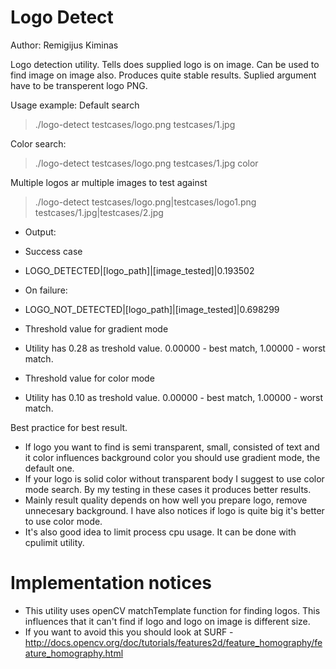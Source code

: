 Logo Detect
==========
Author: Remigijus Kiminas


Logo detection utility. Tells does supplied logo is on image. Can be used to find image on image also. Produces quite stable results. Suplied argument have to be transperent logo PNG.

Usage example:
Default search
> ./logo-detect testcases/logo.png testcases/1.jpg

Color search:
> ./logo-detect testcases/logo.png testcases/1.jpg color

Multiple logos ar multiple images to test against
> ./logo-detect testcases/logo.png|testcases/logo1.png testcases/1.jpg|testcases/2.jpg


 * Output:
  * Success case
  * LOGO_DETECTED|[logo_path]|[image_tested]|0.193502
  * On failure:
  * LOGO_NOT_DETECTED|[logo_path]|[image_tested]|0.698299


 * Threshold value for gradient mode
  * Utility has 0.28 as treshold value. 0.00000 - best match, 1.00000 - worst match.
 * Threshold value for color mode
  * Utility has 0.10 as treshold value. 0.00000 - best match, 1.00000 - worst match.


Best practice for best result.
 * If logo you want to find is semi transparent, small, consisted of text and it color influences background color you should use gradient mode, the default one.
 * If your logo is solid color without transparent body I suggest to use color mode search. By my testing in these cases it produces better results.
 * Mainly result quality depends on how well you prepare logo, remove unnecesary background. I have also notices if logo is quite big it's better to use color mode.
 * It's also good idea to limit process cpu usage. It can be done with cpulimit utility.

Implementation notices
==
 * This utility uses openCV matchTemplate function for finding logos. This influences that it can't find if logo and logo on image is different size.
 * If you want to avoid this you should look at SURF - http://docs.opencv.org/doc/tutorials/features2d/feature_homography/feature_homography.html
